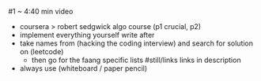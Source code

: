 #1
~ 4:40 min video
- coursera > robert sedgwick algo course (p1 crucial, p2)
- implement everything yourself write after
- take names from (hacking the coding interview) and search for solution on (leetcode)
	- then go for the faang specific lists #still/links  links in description
- always use (whiteboard / paper pencil)